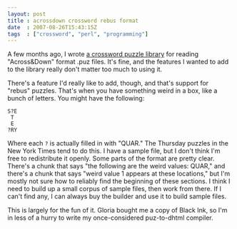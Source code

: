 ```yaml
---
layout: post
title : acrossdown crossword rebus format
date  : 2007-08-26T15:43:15Z
tags  : ["crossword", "perl", "programming"]
---
```

A few months ago, I wrote [a crossword puzzle
library](http://search.cpan.org/dist/Games-Crossword-Puzzle) for reading
"Across&Down" format .puz files.  It's fine, and the features I wanted to add
to the library really don't matter too much to using it.

There's a feature I'd really like to add, though, and that's support for
"rebus" puzzles.  That's when you have something weird in a box, like a bunch
of letters.  You might have the following:

    S?E
     T
     E
    ?RY

Where each `?` is actually filled in with "QUAR."  The Thursday puzzles in the
New York Times tend to do this.  I have a sample file, but I don't think I'm
free to redistribute it openly.  Some parts of the format are pretty clear.
There's a chunk that says "the following are the weird values: QUAR," and
there's a chunk that says "weird value 1 appears at these locations," but I'm
mostly not sure how to reliably find the beginning of these sections.  I think
I need to build up a small corpus of sample files, then work from there.  If I
can't find any, I can always buy the builder and use it to build sample files.

This is largely for the fun of it.  Gloria bought me a copy of Black Ink, so
I'm in less of a hurry to write my once-considered puz-to-dhtml compiler.

